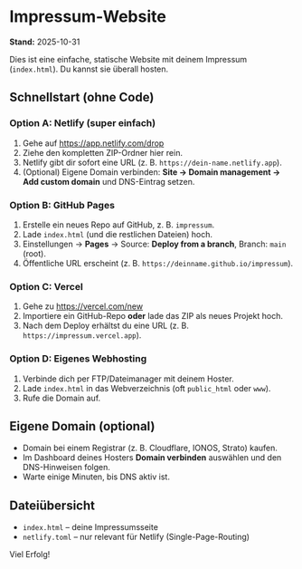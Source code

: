 # Impressum-Website

**Stand:** 2025-10-31

Dies ist eine einfache, statische Website mit deinem Impressum (`index.html`). Du kannst sie überall hosten.

## Schnellstart (ohne Code)

### Option A: Netlify (super einfach)
1. Gehe auf https://app.netlify.com/drop
2. Ziehe den kompletten ZIP-Ordner hier rein.
3. Netlify gibt dir sofort eine URL (z. B. `https://dein-name.netlify.app`).
4. (Optional) Eigene Domain verbinden: **Site → Domain management → Add custom domain** und DNS-Eintrag setzen.

### Option B: GitHub Pages
1. Erstelle ein neues Repo auf GitHub, z. B. `impressum`.
2. Lade `index.html` (und die restlichen Dateien) hoch.
3. Einstellungen → **Pages** → Source: **Deploy from a branch**, Branch: `main` (root).
4. Öffentliche URL erscheint (z. B. `https://deinname.github.io/impressum`).

### Option C: Vercel
1. Gehe zu https://vercel.com/new
2. Importiere ein GitHub-Repo **oder** lade das ZIP als neues Projekt hoch.
3. Nach dem Deploy erhältst du eine URL (z. B. `https://impressum.vercel.app`).

### Option D: Eigenes Webhosting
1. Verbinde dich per FTP/Dateimanager mit deinem Hoster.
2. Lade `index.html` in das Webverzeichnis (oft `public_html` oder `www`).
3. Rufe die Domain auf.

## Eigene Domain (optional)
- Domain bei einem Registrar (z. B. Cloudflare, IONOS, Strato) kaufen.
- Im Dashboard deines Hosters **Domain verbinden** auswählen und den DNS-Hinweisen folgen.
- Warte einige Minuten, bis DNS aktiv ist.

## Dateiübersicht
- `index.html` – deine Impressumsseite
- `netlify.toml` – nur relevant für Netlify (Single-Page-Routing)

Viel Erfolg!
